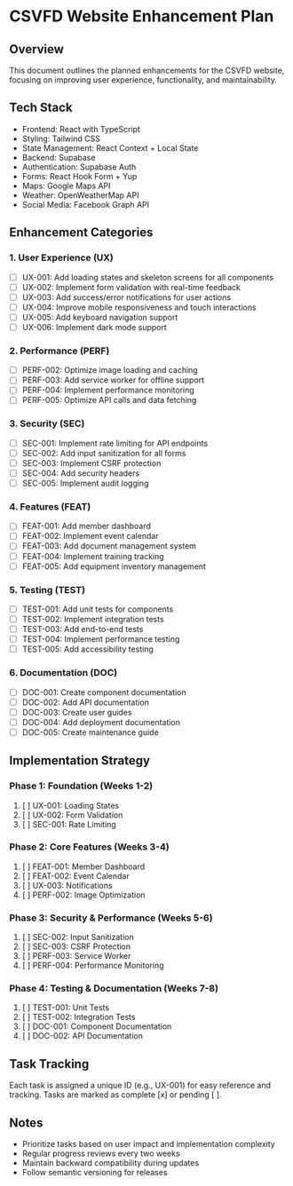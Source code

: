 # CSVFD Website Enhancement Plan

## Overview
This document outlines the planned enhancements for the CSVFD website, focusing on improving user experience, functionality, and maintainability.

## Tech Stack
- Frontend: React with TypeScript
- Styling: Tailwind CSS
- State Management: React Context + Local State
- Backend: Supabase
- Authentication: Supabase Auth
- Forms: React Hook Form + Yup
- Maps: Google Maps API
- Weather: OpenWeatherMap API
- Social Media: Facebook Graph API

## Enhancement Categories

### 1. User Experience (UX)
- [ ] UX-001: Add loading states and skeleton screens for all components
- [ ] UX-002: Implement form validation with real-time feedback
- [ ] UX-003: Add success/error notifications for user actions
- [ ] UX-004: Improve mobile responsiveness and touch interactions
- [ ] UX-005: Add keyboard navigation support
- [ ] UX-006: Implement dark mode support

### 2. Performance (PERF)
- [ ] PERF-002: Optimize image loading and caching
- [ ] PERF-003: Add service worker for offline support
- [ ] PERF-004: Implement performance monitoring
- [ ] PERF-005: Optimize API calls and data fetching

### 3. Security (SEC)
- [ ] SEC-001: Implement rate limiting for API endpoints
- [ ] SEC-002: Add input sanitization for all forms
- [ ] SEC-003: Implement CSRF protection
- [ ] SEC-004: Add security headers
- [ ] SEC-005: Implement audit logging

### 4. Features (FEAT)
- [ ] FEAT-001: Add member dashboard
- [ ] FEAT-002: Implement event calendar
- [ ] FEAT-003: Add document management system
- [ ] FEAT-004: Implement training tracking
- [ ] FEAT-005: Add equipment inventory management

### 5. Testing (TEST)
- [ ] TEST-001: Add unit tests for components
- [ ] TEST-002: Implement integration tests
- [ ] TEST-003: Add end-to-end tests
- [ ] TEST-004: Implement performance testing
- [ ] TEST-005: Add accessibility testing

### 6. Documentation (DOC)
- [ ] DOC-001: Create component documentation
- [ ] DOC-002: Add API documentation
- [ ] DOC-003: Create user guides
- [ ] DOC-004: Add deployment documentation
- [ ] DOC-005: Create maintenance guide

## Implementation Strategy

### Phase 1: Foundation (Weeks 1-2)
1. [ ] UX-001: Loading States
2. [ ] UX-002: Form Validation
3. [ ] SEC-001: Rate Limiting

### Phase 2: Core Features (Weeks 3-4)
1. [ ] FEAT-001: Member Dashboard
2. [ ] FEAT-002: Event Calendar
3. [ ] UX-003: Notifications
4. [ ] PERF-002: Image Optimization

### Phase 3: Security & Performance (Weeks 5-6)
1. [ ] SEC-002: Input Sanitization
2. [ ] SEC-003: CSRF Protection
3. [ ] PERF-003: Service Worker
4. [ ] PERF-004: Performance Monitoring

### Phase 4: Testing & Documentation (Weeks 7-8)
1. [ ] TEST-001: Unit Tests
2. [ ] TEST-002: Integration Tests
3. [ ] DOC-001: Component Documentation
4. [ ] DOC-002: API Documentation

## Task Tracking
Each task is assigned a unique ID (e.g., UX-001) for easy reference and tracking. Tasks are marked as complete [x] or pending [ ].

## Notes
- Prioritize tasks based on user impact and implementation complexity
- Regular progress reviews every two weeks
- Maintain backward compatibility during updates
- Follow semantic versioning for releases 